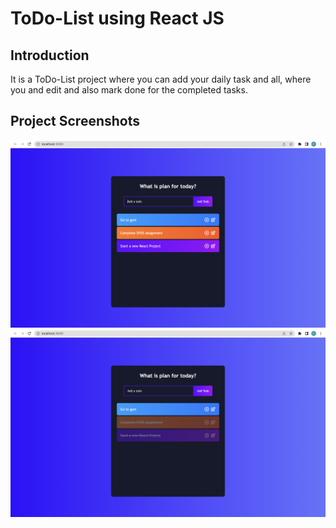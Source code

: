 # ToDo-List using React JS

## Introduction

It is a ToDo-List project where you can add your daily task and all, where you and edit and also mark done for the completed tasks.

## Project Screenshots

![Todo-List](public/todo1.png)
![Todo-List](public/todo2.png)
